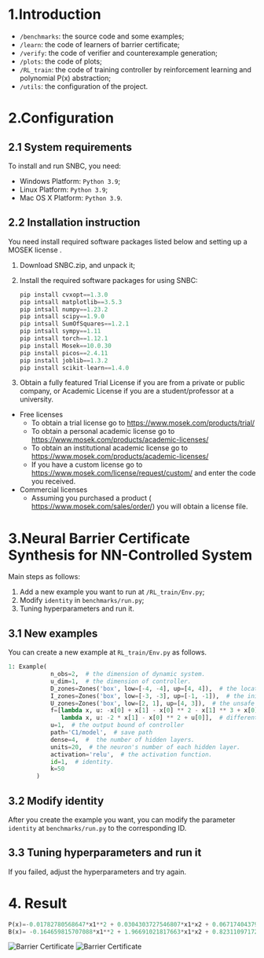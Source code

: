 # 1.Introduction



* `/benchmarks`: the source code and some examples;
* `/learn`: the code of learners of barrier certificate;
* `/verify`: the code of verifier and counterexample generation;
* `/plots`: the code of plots;
* `/RL_train`: the code of training controller by reinforcement learning and polynomial P(x) abstraction;
* `/utils`: the configuration of the project.


# 2.Configuration

## 2.1 System requirements

To install and run SNBC, you need:

* Windows Platform: `Python 3.9`;
* Linux Platform: `Python 3.9`;
* Mac OS X Platform: `Python 3.9`.

## 2.2 Installation instruction

You need install required software packages listed below and setting up a MOSEK license .

1. Download SNBC.zip, and unpack it;
2. Install the required software packages for using SNBC:

    ```python
    pip install cvxopt==1.3.0
    pip intsall matplotlib==3.5.3
    pip intsall numpy==1.23.2
    pip intsall scipy==1.9.0
    pip intsall SumOfSquares==1.2.1
    pip intsall sympy==1.11
    pip intsall torch==1.12.1
    pip install Mosek==10.0.30
    pip install picos==2.4.11
    pip install joblib==1.3.2
    pip install scikit-learn==1.4.0
    ```

3. Obtain a fully featured Trial License if you are from a private or public company, or Academic License if you are a student/professor at a university.

* Free licenses
  * To obtain a trial license go to <https://www.mosek.com/products/trial/>
  * To obtain a personal academic license go to <https://www.mosek.com/products/academic-licenses/>
  * To obtain an institutional academic license go to <https://www.mosek.com/products/academic-licenses/>
  * If you have a custom license go to <https://www.mosek.com/license/request/custom/> and enter the code you received.
* Commercial licenses
  * Assuming you purchased a product ( <https://www.mosek.com/sales/order/>) you will obtain a license file.

# 3.Neural Barrier Certificate Synthesis for NN-Controlled System 

Main steps as follows:

1. Add a new example you want to run at `/RL_train/Env.py`;
2. Modify `identity` in `benchmarks/run.py`;
3. Tuning hyperparameters and run it.

## 3.1 New examples

You can create a new example at `RL_train/Env.py` as follows.

```python
1: Example(
            n_obs=2,  # the dimension of dynamic system.
            u_dim=1,  # the dimension of controller.
            D_zones=Zones('box', low=[-4, -4], up=[4, 4]),  # the location domain of system.
            I_zones=Zones('box', low=[-3, -3], up=[-1, -1]),  # the initial region of system.
            U_zones=Zones('box', low=[2, 1], up=[4, 3]),  # the unsafe region of system.
            f=[lambda x, u: -x[0] + x[1] - x[0] ** 2 - x[1] ** 3 + x[0] + u[0],  
               lambda x, u: -2 * x[1] - x[0] ** 2 + u[0]],  # differential equations of system.
            u=1,  # the output bound of controller 
            path='C1/model',  # save path
            dense=4,  #  the number of hidden layers.
            units=20,  # the neuron's number of each hidden layer.
            activation='relu',  # the activation function. 
            id=1,  # identity.
            k=50 
        )
```

## 3.2 Modify identity

After you create the example you want, you can modify the parameter `identity` at `benchmarks/run.py` to the corresponding ID.

## 3.3 Tuning hyperparameters and run it

If you failed, adjust the hyperparameters and try again.

# 4. Result

```python
P(x)=-0.01782780568647*x1**2 + 0.0304303727546807*x1*x2 + 0.0671740437924431*x1 - 0.234335039813611*x2**2 - 0.837997680548356*x2
B(x)= -0.164659815707088*x1**2 + 1.96691021817663*x1*x2 + 0.823110971728375*x1 - 2.31320037980075*x2**2 + 15.9294101325842*x2 - 3.10400062966616
```

![Barrier Certificate](https://github.com/blliu6/SNBC/tree/main/benchmarks/img/C1_2d.png)
![Barrier Certificate](https://github.com/blliu6/SNBC/tree/main/benchmarks/img/C1_3d.png)


